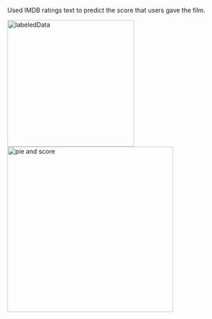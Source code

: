 Used IMDB ratings text to predict the score that users gave the film. 

<img width="287" alt="labeledData" src="https://github.com/gaf17/FinalProjectNLP/assets/54678225/6d6ef6bb-707f-4efc-a7c5-7a3d1491e4d0">

<img width="375" alt="pie and score" src="https://github.com/gaf17/FinalProjectNLP/assets/54678225/7fc21f88-895a-4c36-8681-94b698cd058a">
